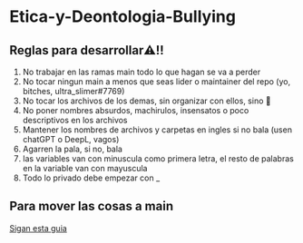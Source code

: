 # Etica-y-Deontologia-Bullying
## Reglas para desarrollar⚠️‼️
1. No trabajar en las ramas main todo lo que hagan se va a perder
2. No tocar ningun main a menos que seas lider o maintainer del repo (yo, bitches, ultra_slimer#7769)
3. No tocar los archivos de los demas, sin organizar con ellos, sino 🔫
4. No poner nombres absurdos, machirulos, insensatos o poco descriptivos en los archivos
5. Mantener los nombres de archivos y carpetas en ingles si no bala (usen chatGPT o DeepL, vagos)
6. Agarren la pala, si no, bala
7. las variables van con minuscula como primera letra, el resto de palabras en la variable van con mayuscula
8. Todo lo privado debe empezar con _

## Para mover las cosas a main
[Sigan esta guia](https://docs.github.com/es/pull-requests/collaborating-with-pull-requests/incorporating-changes-from-a-pull-request/merging-a-pull-request)
